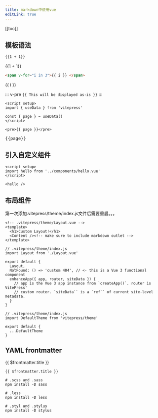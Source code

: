 ```yaml
---
title: markdown中使用vue
editLink: true
---
```


[[toc]]

## 模板语法

```html
{{1 + 1}}
```

{{1 + 1}}

```html
<span v-for="i in 3">{{ i }} </span>
```

<span v-for="i in 3">{{ i }} </span>

::: v-pre
`{{ This will be displayed as-is }}`
:::

```
<script setup>
import { useData } from 'vitepress'

const { page } = useData()
</script>

<pre>{{ page }}</pre>
```

<script setup>
import { useData } from 'vitepress'

const  {site,page,theme,lang}  = useData()

import hello from '../components/hello.vue'

</script>
<pre>
{{page}}
</pre>

## 引入自定义组件

<hello />

```
<script setup>
import hello from '../components/hello.vue'
</script>

<hello />
```

## 布局组件

第一次添加.vitepress/theme/index.js文件后需要重启。。。

```
<!-- .vitepress/theme/Layout.vue -->
<template>
  <h1>Custom Layout!</h1>
  <Content /><!-- make sure to include markdown outlet -->
</template>
```

```
// .vitepress/theme/index.js
import Layout from './Layout.vue'

export default {
  Layout,
  NotFound: () => 'custom 404', // <- this is a Vue 3 functional component
  enhanceApp({ app, router, siteData }) {
    // app is the Vue 3 app instance from `createApp()`. router is VitePress'
    // custom router. `siteData`` is a `ref`` of current site-level metadata.
  }
}
```

```
// .vitepress/theme/index.js
import DefaultTheme from 'vitepress/theme'

export default {
  ...DefaultTheme
}
```



<Layout />

## YAML frontmatter

{{ $frontmatter.title }}

```
{{ $frontmatter.title }}
```


```
# .scss and .sass
npm install -D sass

# .less
npm install -D less

# .styl and .stylus
npm install -D stylus
```